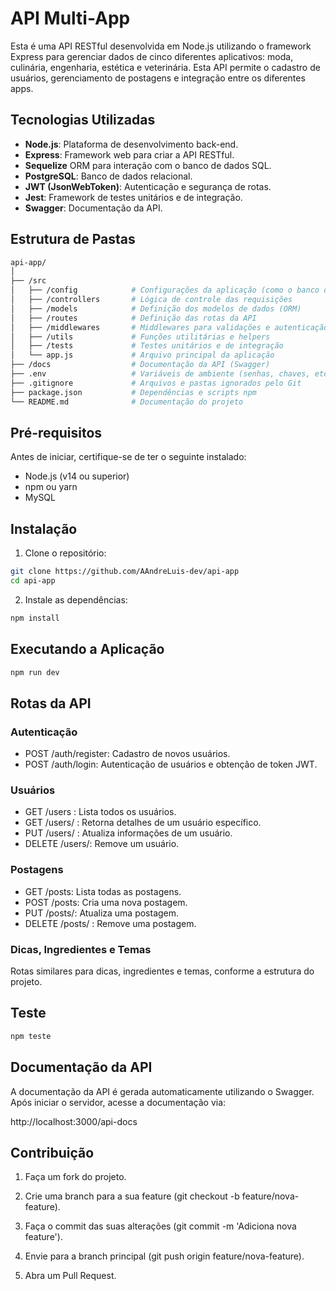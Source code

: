 # API Multi-App

Esta é uma API RESTful desenvolvida em Node.js utilizando o framework Express para gerenciar dados de cinco diferentes aplicativos: moda, culinária, engenharia, estética e veterinária. Esta API permite o cadastro de usuários, gerenciamento de postagens e integração entre os diferentes apps.

## Tecnologias Utilizadas

- **Node.js**: Plataforma de desenvolvimento back-end.
- **Express**: Framework web para criar a API RESTful.
- **Sequelize** ORM para interação com o banco de dados SQL.
- **PostgreSQL**: Banco de dados relacional.
- **JWT (JsonWebToken)**: Autenticação e segurança de rotas.
- **Jest**: Framework de testes unitários e de integração.
- **Swagger**: Documentação da API.

## Estrutura de Pastas

```bash
api-app/
│
├── /src
│   ├── /config            # Configurações da aplicação (como o banco de dados)
│   ├── /controllers       # Lógica de controle das requisições
│   ├── /models            # Definição dos modelos de dados (ORM)
│   ├── /routes            # Definição das rotas da API
│   ├── /middlewares       # Middlewares para validações e autenticação
│   ├── /utils             # Funções utilitárias e helpers
│   ├── /tests             # Testes unitários e de integração
│   └── app.js             # Arquivo principal da aplicação
├── /docs                  # Documentação da API (Swagger)
├── .env                   # Variáveis de ambiente (senhas, chaves, etc.)
├── .gitignore             # Arquivos e pastas ignorados pelo Git
├── package.json           # Dependências e scripts npm
└── README.md              # Documentação do projeto
```

## Pré-requisitos

Antes de iniciar, certifique-se de ter o seguinte instalado:

- Node.js (v14 ou superior)
- npm ou yarn
- MySQL

## Instalação

1. Clone o repositório:
```bash
git clone https://github.com/AAndreLuis-dev/api-app
cd api-app
```

2. Instale as dependências:
```bash
npm install
```

## Executando a Aplicação
```bash
npm run dev
```
## Rotas da API

### Autenticação

- POST /auth/register: Cadastro de novos usuários.
- POST /auth/login: Autenticação de usuários e obtenção de token JWT.

### Usuários
- GET /users : Lista todos os usuários.
- GET /users/ : Retorna detalhes de um usuário específico.
- PUT /users/ : Atualiza informações de um usuário.
- DELETE /users/:  Remove um usuário.

### Postagens
- GET /posts: Lista todas as postagens.
- POST /posts: Cria uma nova postagem.
- PUT /posts/: Atualiza uma postagem.
- DELETE /posts/ : Remove uma postagem.


### Dicas, Ingredientes e Temas 

Rotas similares para dicas, ingredientes e temas, conforme a estrutura do projeto.

## Teste
```bash
npm teste
```

## Documentação da API

A documentação da API é gerada automaticamente utilizando o Swagger. Após iniciar o servidor, acesse a documentação via:

http://localhost:3000/api-docs


## Contribuição

1. Faça um fork do projeto.

2. Crie uma branch para a sua feature (git checkout -b feature/nova-feature).

3. Faça o commit das suas alterações (git commit -m 'Adiciona nova feature').

4. Envie para a branch principal (git push origin feature/nova-feature).

5. Abra um Pull Request.